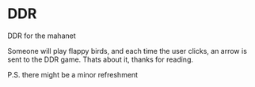 # DDR

DDR for the mahanet

Someone will play flappy birds, and each time the user clicks, an arrow is sent to the DDR game.
Thats about it, thanks for reading.

P.S. there might be a minor refreshment
